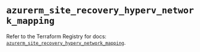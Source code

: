 # `azurerm_site_recovery_hyperv_network_mapping`

Refer to the Terraform Registry for docs: [`azurerm_site_recovery_hyperv_network_mapping`](https://registry.terraform.io/providers/hashicorp/azurerm/4.39.0/docs/resources/site_recovery_hyperv_network_mapping).
